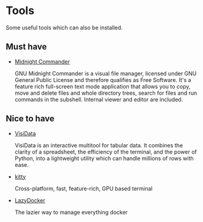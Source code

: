 # Tools

Some useful tools which can also be installed.

## Must have

- [Midnight Commander](https://midnight-commander.org)
  
  GNU Midnight Commander is a visual file manager, licensed under GNU General Public License and therefore qualifies as Free Software. It's a feature rich full-screen text mode application that allows you to copy, move and delete files and whole directory trees, search for files and run commands in the subshell. Internal viewer and editor are included.


## Nice to have

- [VisiData](https://www.visidata.org)
  
  VisiData is an interactive multitool for tabular data. It combines the clarity of a spreadsheet, the efficiency of the terminal, and the power of Python, into a lightweight utility which can handle millions of rows with ease.

- [kitty](https://github.com/kovidgoyal/kitty)

  Cross-platform, fast, feature-rich, GPU based terminal

- [LazyDocker](https://github.com/jesseduffield/lazydocker)

  The lazier way to manage everything docker


